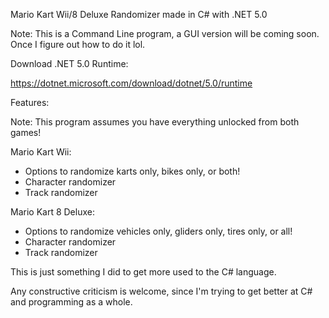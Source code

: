 Mario Kart Wii/8 Deluxe Randomizer made in C# with .NET 5.0

Note: This is a Command Line program, a GUI version will be coming soon. Once I figure out how to do it lol.

Download .NET 5.0 Runtime:

https://dotnet.microsoft.com/download/dotnet/5.0/runtime

Features:

Note: This program assumes you have everything unlocked from both games!

Mario Kart Wii:

* Options to randomize karts only, bikes only, or both!
* Character randomizer
* Track randomizer

Mario Kart 8 Deluxe:

* Options to randomize vehicles only, gliders only, tires only, or all!
* Character randomizer
* Track randomizer

This is just something I did to get more used to the C# language.

Any constructive criticism is welcome, since I'm trying to get better at C# and programming as a whole.
